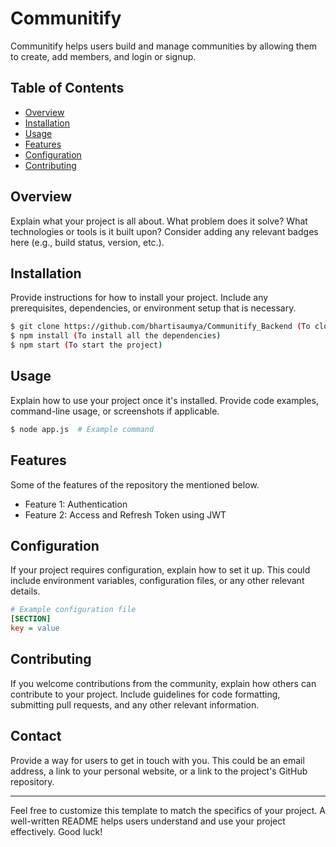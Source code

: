 # Communitify

Communitify helps users build and manage communities by allowing them to create, add members, and login or signup.

## Table of Contents

- [Overview](#overview)
- [Installation](#installation)
- [Usage](#usage)
- [Features](#features)
- [Configuration](#configuration)
- [Contributing](#contributing)

## Overview

Explain what your project is all about. What problem does it solve? What technologies or tools is it built upon? Consider adding any relevant badges here (e.g., build status, version, etc.).

## Installation

Provide instructions for how to install your project. Include any prerequisites, dependencies, or environment setup that is necessary.

```bash
$ git clone https://github.com/bhartisaumya/Communitify_Backend (To clone the github code)
$ npm install (To install all the dependencies)
$ npm start (To start the project)
```

## Usage

Explain how to use your project once it's installed. Provide code examples, command-line usage, or screenshots if applicable.

```bash
$ node app.js  # Example command
```

## Features

Some of the features of the repository the mentioned below.

- Feature 1: Authentication 
- Feature 2: Access and Refresh Token using JWT

## Configuration

If your project requires configuration, explain how to set it up. This could include environment variables, configuration files, or any other relevant details.

```ini
# Example configuration file
[SECTION]
key = value
```

## Contributing

If you welcome contributions from the community, explain how others can contribute to your project. Include guidelines for code formatting, submitting pull requests, and any other relevant information.


## Contact

Provide a way for users to get in touch with you. This could be an email address, a link to your personal website, or a link to the project's GitHub repository.

---

Feel free to customize this template to match the specifics of your project. A well-written README helps users understand and use your project effectively. Good luck!
